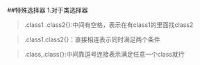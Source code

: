 ##特殊选择器
1.对于类选择器
>.class1 .class2{}:中间有空格，表示在有class1的里面找class2

>.class1.class2{}：直接相连表示同时满足两个条件

>.class,.class{}:中间靠逗号连接表示满足任意一个class就行